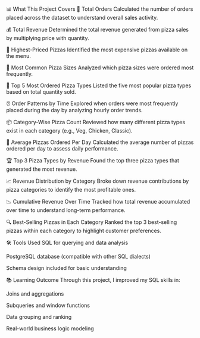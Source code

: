 📊 What This Project Covers
🔢 Total Orders
Calculated the number of orders placed across the dataset to understand overall sales activity.

💰 Total Revenue
Determined the total revenue generated from pizza sales by multiplying price with quantity.

🧀 Highest-Priced Pizzas
Identified the most expensive pizzas available on the menu.

🍕 Most Common Pizza Sizes
Analyzed which pizza sizes were ordered most frequently.

🥇 Top 5 Most Ordered Pizza Types
Listed the five most popular pizza types based on total quantity sold.

⏰ Order Patterns by Time
Explored when orders were most frequently placed during the day by analyzing hourly order trends.

📦 Category-Wise Pizza Count
Reviewed how many different pizza types exist in each category (e.g., Veg, Chicken, Classic).

📅 Average Pizzas Ordered Per Day
Calculated the average number of pizzas ordered per day to assess daily performance.

🏆 Top 3 Pizza Types by Revenue
Found the top three pizza types that generated the most revenue.

📈 Revenue Distribution by Category
Broke down revenue contributions by pizza categories to identify the most profitable ones.

📉 Cumulative Revenue Over Time
Tracked how total revenue accumulated over time to understand long-term performance.

🔍 Best-Selling Pizzas in Each Category
Ranked the top 3 best-selling pizzas within each category to highlight customer preferences.

🛠️ Tools Used
SQL for querying and data analysis

PostgreSQL database (compatible with other SQL dialects)

Schema design included for basic understanding

📚 Learning Outcome
Through this project, I improved my SQL skills in:

Joins and aggregations

Subqueries and window functions

Data grouping and ranking

Real-world business logic modeling

